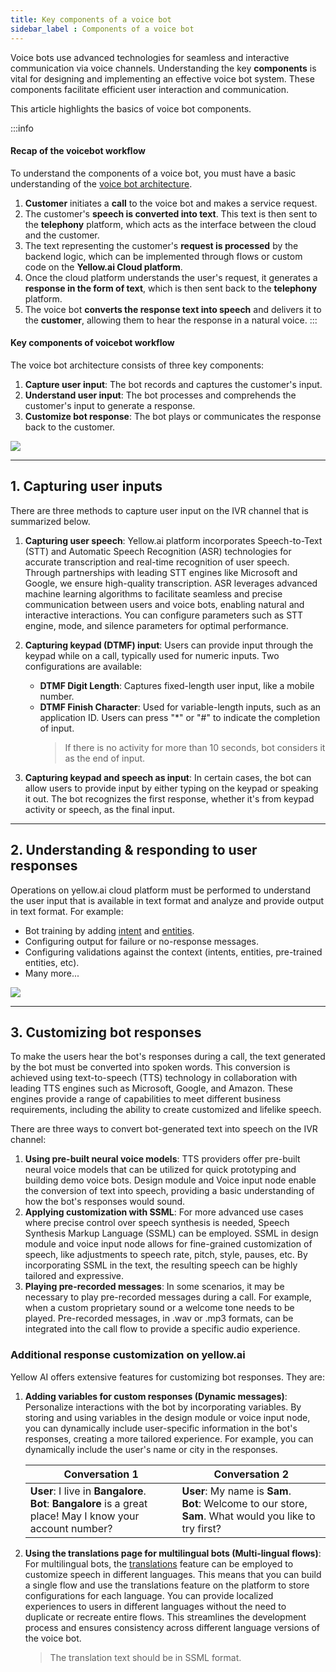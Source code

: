 ```yaml
---
title: Key components of a voice bot
sidebar_label : Components of a voice bot
---
```


Voice bots use advanced technologies for seamless and interactive communication via voice channels. Understanding the key **components** is vital for designing and implementing an effective voice bot system. These components facilitate efficient user interaction and communication.

This article highlights the basics of voice bot components. 


:::info
#### Recap of the voicebot workflow

To understand the components of a voice bot, you must have a basic understanding of the [voice bot architecture](https://docs.yellow.ai/docs/cookbooks/voice-as-channel/voicearchitecture#2-workflow-of-a-voice-bot). 

1. **Customer** initiates a **call** to the voice bot and makes a service request.
2. The customer's **speech is converted into text**. This text is then sent to the **telephony** platform, which acts as the interface between the cloud and the customer.
3. The text representing the customer's **request is processed** by the backend logic, which can be implemented through flows or custom code on the **Yellow.ai Cloud platform**.
4. Once the cloud platform understands the user's request, it generates a **response in the form of text**, which is then sent back to the **telephony** platform.
5. The voice bot **converts the response text into speech** and delivers it to the **customer**, allowing them to hear the response in a natural voice.
:::

#### Key components of voicebot workflow


The voice bot architecture consists of three key components:

1. **Capture user input**: The bot records and captures the customer's input.
2. **Understand user input**: The bot processes and comprehends the customer's input to generate a response.
3. **Customize bot response**: The bot plays or communicates the response back to the customer.


![](https://hackmd.io/_uploads/Hyp_msJBn.png)



----


## 1. Capturing user inputs

There are three methods to capture user input on the IVR channel that is summarized below.

1. **Capturing user speech**: Yellow.ai platform incorporates Speech-to-Text (STT) and Automatic Speech Recognition (ASR) technologies for accurate transcription and real-time recognition of user speech. Through partnerships with leading STT engines like Microsoft and Google, we ensure high-quality transcription. ASR leverages advanced machine learning algorithms to facilitate seamless and precise communication between users and voice bots, enabling natural and interactive interactions. You can configure parameters such as STT engine, mode, and silence parameters for optimal performance.

2. **Capturing keypad (DTMF) input**: Users can provide input through the keypad while on a call, typically used for numeric inputs. Two configurations are available:
    - **DTMF Digit Length**: Captures fixed-length user input, like a mobile number.
    - **DTMF Finish Character**: Used for variable-length inputs, such as an application ID. Users can press "*" or "#" to indicate the completion of input.
        > If there is no activity for more than 10 seconds, bot considers it as the end of input.

3. **Capturing keypad and speech as input**: In certain cases, the bot can allow users to provide input by either typing on the keypad or speaking it out. The bot recognizes the first response, whether it's from keypad activity or speech, as the final input.



--------


## 2. Understanding & responding to user responses

Operations on yellow.ai cloud platform must be performed to understand the user input that is available in text format and analyze and provide output in text format. For example: 

- Bot training by adding [intent](https://docs.yellow.ai/docs/platform_concepts/studio/train/intents) and [entities](https://docs.yellow.ai/docs/platform_concepts/studio/train/entities).
- Configuring output for failure or no-response messages. 
- Configuring validations against the context (intents, entities, pre-trained entities, etc). 
- Many more...


![](https://hackmd.io/_uploads/r1kLKoyHh.png)


------

## 3. Customizing bot responses 

To make the users hear the bot's responses during a call, the text generated by the bot must be converted into spoken words. This conversion is achieved using text-to-speech (TTS) technology in collaboration with leading TTS engines such as Microsoft, Google, and Amazon. These engines provide a range of capabilities to meet different business requirements, including the ability to create customized and lifelike speech.

There are three ways to convert bot-generated text into speech on the IVR channel:

1. **Using pre-built neural voice models**: TTS providers offer pre-built neural voice models that can be utilized for quick prototyping and building demo voice bots. Design module and Voice input node enable the conversion of text into speech, providing a basic understanding of how the bot's responses would sound.
2. **Applying customization with SSML**: For more advanced use cases where precise control over speech synthesis is needed, Speech Synthesis Markup Language (SSML) can be employed. SSML in design module and voice input node allows for fine-grained customization of speech, like adjustments to speech rate, pitch, style, pauses, etc. By incorporating SSML in the text, the resulting speech can be highly tailored and expressive.
3. **Playing pre-recorded messages**: In some scenarios, it may be necessary to play pre-recorded messages during a call. For example, when a custom proprietary sound or a welcome tone needs to be played. Pre-recorded messages,  in .wav or .mp3 formats, can be integrated into the call flow to provide a specific audio experience.


### Additional response customization on yellow.ai

Yellow AI offers extensive features for customizing bot responses. They are:

1. **Adding variables for custom responses (Dynamic messages)**: Personalize interactions with the bot by incorporating variables. By storing and using variables in the design module or voice input node, you can dynamically include user-specific information in the bot's responses, creating a more tailored experience. For example, you can dynamically include the user's name or city in the responses.

    | Conversation 1 | Conversation 2 |
    | -------- | -------- |
    | **User**: I live in **Bangalore**. <br/> **Bot**: **Bangalore** is a great place! May I know your account number? | **User**: My name is **Sam**. <br/> **Bot**: Welcome to our store, **Sam**. What would you like to try first?      |


2. **Using the translations page for multilingual bots (Multi-lingual flows)**: For multilingual bots, the [translations](https://docs.yellow.ai/docs/platform_concepts/studio/build/localization) feature can be employed to customize speech in different languages. This means that you can build a single flow and use the translations feature on the platform to store configurations for each language. You can provide localized experiences to users in different languages without the need to duplicate or recreate entire flows. This streamlines the development process and ensures consistency across different language versions of the voice bot.
    > The translation text should be in SSML format. 


